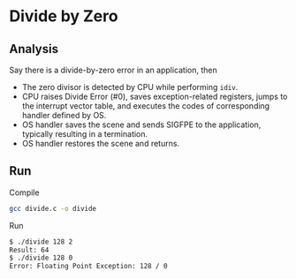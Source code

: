 # Divide by Zero

## Analysis

Say there is a divide-by-zero error in an application, then

+ The zero divisor is detected by CPU while performing `idiv`.
+ CPU raises Divide Error (#0), saves exception-related registers, jumps to the interrupt vector table, and executes the codes of corresponding handler defined by OS.
+ OS handler saves the scene and sends SIGFPE to the application, typically resulting in a termination.
+ OS handler restores the scene and returns.

## Run

Compile

```bash
gcc divide.c -o divide
```

Run

```bash
$ ./divide 128 2
Result: 64
$ ./divide 128 0
Error: Floating Point Exception: 128 / 0
```
